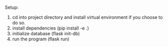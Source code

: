 Setup:
1. cd into project directory and install virtual environment if you choose to do so.
2. install dependencies (pip install -e .)
3. initialize database (flask init-db)
4. run the program (flask run)
